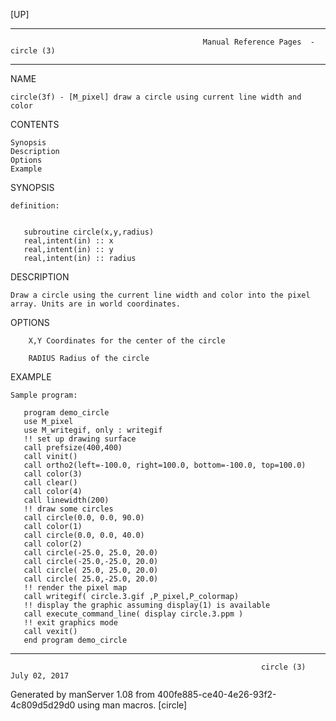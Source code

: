 [UP]

-----------------------------------------------------------------------------------------------------------------------------------
                                               Manual Reference Pages  - circle (3)
-----------------------------------------------------------------------------------------------------------------------------------
                                                                 
NAME

    circle(3f) - [M_pixel] draw a circle using current line width and color

CONTENTS

    Synopsis
    Description
    Options
    Example

SYNOPSIS

    definition:


       subroutine circle(x,y,radius)
       real,intent(in) :: x
       real,intent(in) :: y
       real,intent(in) :: radius



DESCRIPTION

    Draw a circle using the current line width and color into the pixel array. Units are in world coordinates.

OPTIONS

        X,Y Coordinates for the center of the circle

        RADIUS Radius of the circle

EXAMPLE

    Sample program:

       program demo_circle
       use M_pixel
       use M_writegif, only : writegif
       !! set up drawing surface
       call prefsize(400,400)
       call vinit()
       call ortho2(left=-100.0, right=100.0, bottom=-100.0, top=100.0)
       call color(3)
       call clear()
       call color(4)
       call linewidth(200)
       !! draw some circles
       call circle(0.0, 0.0, 90.0)
       call color(1)
       call circle(0.0, 0.0, 40.0)
       call color(2)
       call circle(-25.0, 25.0, 20.0)
       call circle(-25.0,-25.0, 20.0)
       call circle( 25.0, 25.0, 20.0)
       call circle( 25.0,-25.0, 20.0)
       !! render the pixel map
       call writegif( circle.3.gif ,P_pixel,P_colormap)
       !! display the graphic assuming display(1) is available
       call execute_command_line( display circle.3.ppm )
       !! exit graphics mode
       call vexit()
       end program demo_circle



-----------------------------------------------------------------------------------------------------------------------------------

                                                            circle (3)                                                July 02, 2017

Generated by manServer 1.08 from 400fe885-ce40-4e26-93f2-4c809d5d29d0 using man macros.
                                                             [circle]
